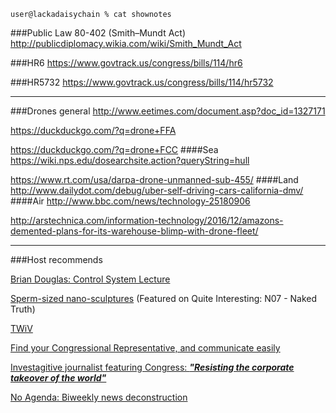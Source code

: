 `user@lackadaisychain % cat shownotes`

###Public Law 80-402 (Smith–Mundt Act)
http://publicdiplomacy.wikia.com/wiki/Smith_Mundt_Act

###HR6
https://www.govtrack.us/congress/bills/114/hr6

###HR5732
https://www.govtrack.us/congress/bills/114/hr5732

---

###Drones general
http://www.eetimes.com/document.asp?doc_id=1327171

https://duckduckgo.com/?q=drone+FFA

https://duckduckgo.com/?q=drone+FCC
####Sea
https://wiki.nps.edu/dosearchsite.action?queryString=hull

https://www.rt.com/usa/darpa-drone-unmanned-sub-455/
####Land
http://www.dailydot.com/debug/uber-self-driving-cars-california-dmv/
####Air
http://www.bbc.com/news/technology-25180906

http://arstechnica.com/information-technology/2016/12/amazons-demented-plans-for-its-warehouse-blimp-with-drone-fleet/

---

###Host recommends

[Brian Douglas: Control System Lecture](https://www.youtube.com/user/ControlLectures)

[Sperm-sized nano-sculptures](http://www.zmescience.com/other/great-pics/sperm-sized-nano-sculptures-defy-boundary-myth-reality/) (Featured on Quite Interesting: N07 - Naked Truth)

[TWiV](http://www.microbe.tv/twiv/)

[Find your Congressional Representative, and communicate easily](https://usecalltoaction.com)

[Investagitive journalist featuring Congress: ***"Resisting the corporate takeover of the world"***](www.congressionaldish.com)

[No Agenda: Biweekly news deconstruction](noagendashow.com)
